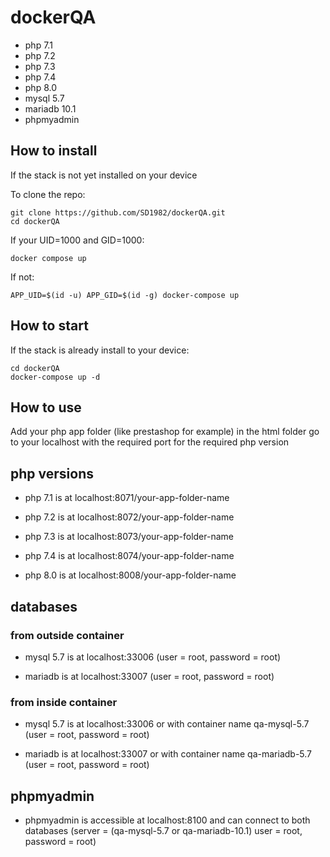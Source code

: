 # dockerQA

- php 7.1
- php 7.2
- php 7.3
- php 7.4
- php 8.0
- mysql 5.7
- mariadb 10.1
- phpmyadmin

## How to install

If the stack is not yet installed on your device

To clone the repo:

```shell
git clone https://github.com/SD1982/dockerQA.git
cd dockerQA
```

If your UID=1000 and GID=1000:

```shell
docker compose up
```

If not:

```shell
APP_UID=$(id -u) APP_GID=$(id -g) docker-compose up
```

## How to start

If the stack is already install to your device:

``` 
cd dockerQA
docker-compose up -d
```

## How to use

Add your php app folder (like prestashop for example) in the html folder
go to your localhost with the required port for the required php version

## php versions

- php 7.1 is at localhost:8071/your-app-folder-name
  
- php 7.2 is at localhost:8072/your-app-folder-name
  
- php 7.3 is at localhost:8073/your-app-folder-name
  
- php 7.4 is at localhost:8074/your-app-folder-name  

- php 8.0 is at localhost:8008/your-app-folder-name

## databases

### from outside container

- mysql 5.7 is at localhost:33006 (user = root, password = root)
  
- mariadb is at localhost:33007 (user = root, password = root)

### from inside container

- mysql 5.7 is at localhost:33006 or with container name qa-mysql-5.7
  (user = root, password = root)
  
- mariadb is at localhost:33007 or with container name qa-mariadb-5.7
  (user = root, password = root)
  
## phpmyadmin

- phpmyadmin is accessible at localhost:8100 and can connect to both databases
  (server = (qa-mysql-5.7 or qa-mariadb-10.1) user = root, password = root)

